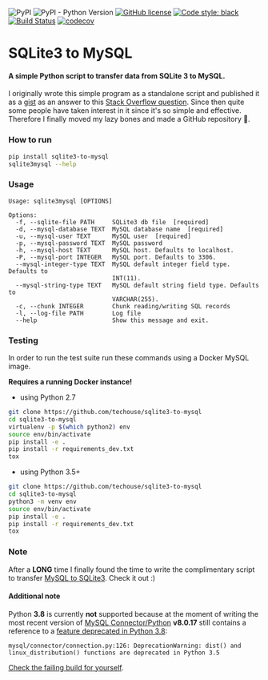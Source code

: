 ![PyPI](https://img.shields.io/pypi/v/sqlite3-to-mysql)
![PyPI - Python Version](https://img.shields.io/pypi/pyversions/sqlite3-to-mysql)
[![GitHub license](https://img.shields.io/github/license/techouse/sqlite3-to-mysql)](https://github.com/techouse/sqlite3-to-mysql/blob/master/LICENSE)
[![Code style: black](https://img.shields.io/badge/code%20style-black-000000.svg)](https://github.com/ambv/black)
[![Build Status](https://travis-ci.org/techouse/sqlite3-to-mysql.svg?branch=master)](https://travis-ci.org/techouse/sqlite3-to-mysql)
[![codecov](https://codecov.io/gh/techouse/sqlite3-to-mysql/branch/master/graph/badge.svg)](https://codecov.io/gh/techouse/sqlite3-to-mysql)

# SQLite3 to MySQL

#### A simple Python script to transfer data from SQLite 3 to MySQL.

I originally wrote this simple program as a standalone script and published it
as a [gist](https://gist.github.com/techouse/4deb94eee58a02d104c6) as an answer
to this [Stack Overflow question](https://stackoverflow.com/questions/18671/quick-easy-way-to-migrate-sqlite3-to-mysql/32243979#32243979).
Since then quite some people have taken interest in it since it's so simple and
effective. Therefore I finally moved my lazy bones and made a GitHub repository :octopus:.

### How to run

```bash
pip install sqlite3-to-mysql
sqlite3mysql --help
```

### Usage
```
Usage: sqlite3mysql [OPTIONS]

Options:
  -f, --sqlite-file PATH     SQLite3 db file  [required]
  -d, --mysql-database TEXT  MySQL database name  [required]
  -u, --mysql-user TEXT      MySQL user  [required]
  -p, --mysql-password TEXT  MySQL password
  -h, --mysql-host TEXT      MySQL host. Defaults to localhost.
  -P, --mysql-port INTEGER   MySQL port. Defaults to 3306.
  --mysql-integer-type TEXT  MySQL default integer field type. Defaults to
                             INT(11).
  --mysql-string-type TEXT   MySQL default string field type. Defaults to
                             VARCHAR(255).
  -c, --chunk INTEGER        Chunk reading/writing SQL records
  -l, --log-file PATH        Log file
  --help                     Show this message and exit.
```

### Testing
In order to run the test suite run these commands using a Docker MySQL image.

**Requires a running Docker instance!**

- using Python 2.7
```bash
git clone https://github.com/techouse/sqlite3-to-mysql
cd sqlite3-to-mysql
virtualenv -p $(which python2) env
source env/bin/activate
pip install -e .
pip install -r requirements_dev.txt
tox
```

- using Python 3.5+
```bash
git clone https://github.com/techouse/sqlite3-to-mysql
cd sqlite3-to-mysql                   
python3 -m venv env
source env/bin/activate
pip install -e .
pip install -r requirements_dev.txt
tox
```

### Note
After a __LONG__ time I finally found the time to write the complimentary script to transfer
[MySQL to SQLite3](https://github.com/techouse/mysql-to-sqlite3). Check it out :)


#### Additional note
Python **3.8** is currently **not** supported because at the moment of writing the most recent 
version of [MySQL Connector/Python](https://pypi.org/project/mysql-connector-python/) **v8.0.17** 
still contains a reference to a [feature deprecated in Python 3.8](https://bugs.python.org/issue1322):
```
mysql/connector/connection.py:126: DeprecationWarning: dist() and linux_distribution() functions are deprecated in Python 3.5
```
[Check the failing build for yourself](https://travis-ci.org/techouse/sqlite3-to-mysql/jobs/579039451).